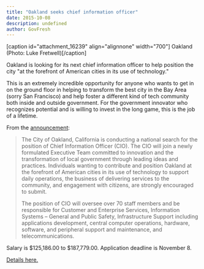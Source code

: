 ```yaml
---
title: "Oakland seeks chief information officer"
date: 2015-10-08
description: undefined
author: GovFresh
---
```


[caption id="attachment_16239" align="alignnone" width="700"] Oakland (Photo: Luke Fretwell)[/caption]

Oakland is looking for its next chief information officer to help position the city "at the forefront of American cities in its use of technology."

This is an extremely incredible opportunity for anyone who wants to get in on the ground floor in helping to transform the best city in the Bay Area (sorry San Francisco) and help foster a different kind of tech community both inside and outside government. For the government innovator who recognizes potential and is willing to invest in the long game, this is the job of a lifetime.

From the <a href="http://agency.governmentjobs.com/oaklandca/default.cfm?action=viewJob&amp;jobID=1252033&amp;hit_count=yes&amp;headerFooter=1&amp;promo=0&amp;transfer=0&amp;WDDXJobSearchParams=%3CwddxPacket+version%3D%271.0%27%3E%3Cheader/%3E%3Cdata%3E%3Cstruct%3E%3Cvar+name%3D%27CATEGORYID%27%3E%3Cstring%3E-1%3C/string%3E%3C/var%3E%3Cvar+name%3D%27PROMOTIONALJOBS%27%3E%3Cstring%3E0%3C/string%3E%3C/var%3E%3Cvar+name%3D%27TRANSFER%27%3E%3Cstring%3E0%3C/string%3E%3C/var%3E%3Cvar+name%3D%27FIND_KEYWORD%27%3E%3Cstring%3E%3C/string%3E%3C/var%3E%3C/struct%3E%3C/data%3E%3C/wddxPacket%3E&amp;utm_content=bufferb032a&amp;utm_medium=social&amp;utm_source=linkedin.com&amp;utm_campaign=buffer">announcement</a>:

<blockquote>The City of Oakland, California is conducting a national search for the position of Chief Information Officer (CIO).  The CIO will join a newly formulated Executive Team committed to innovation and the transformation of local government through leading ideas and practices. Individuals wanting to contribute and position Oakland at the forefront of American cities in its use of technology to support daily operations, the business of delivering services to the community, and engagement with citizens, are strongly encouraged to submit.
 
The position of CIO will oversee over 70 staff members and be responsible for Customer and Enterprise Services, Information Systems – General and Public Safety, Infrastructure Support including applications development, central computer operations, hardware, software, and peripheral support and maintenance, and telecommunications.</blockquote>

Salary is $125,186.00 to $187,779.00. Application deadline is November 8.

<a href="http://www.ralphandersen.com/jobs/detailed_job_pdfs/oakland_cio_brochure.pdf">Details here.</a>
